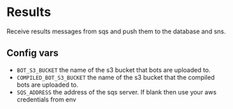 # Results

Receive results messages from sqs and push them to the database and sns.


## Config vars
- `BOT_S3_BUCKET` the name of the s3 bucket that bots are uploaded to.
- `COMPILED_BOT_S3_BUCKET` the name of the s3 bucket that the compiled bots are uploaded to.
- `SQS_ADDRESS` the address of the sqs server. If blank then use your aws credentials from env